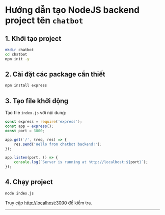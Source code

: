 # Hướng dẫn tạo NodeJS backend project tên `chatbot`

## 1. Khởi tạo project

```bash
mkdir chatbot
cd chatbot
npm init -y
```

## 2. Cài đặt các package cần thiết

```bash
npm install express
```

## 3. Tạo file khởi động

Tạo file `index.js` với nội dung:

```js
const express = require('express');
const app = express();
const port = 3000;

app.get('/', (req, res) => {
    res.send('Hello from chatbot backend!');
});

app.listen(port, () => {
    console.log(`Server is running at http://localhost:${port}`);
});
```

## 4. Chạy project

```bash
node index.js
```

Truy cập [http://localhost:3000](http://localhost:3000) để kiểm tra.

--- 
